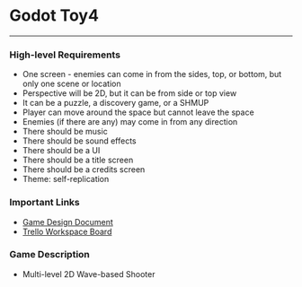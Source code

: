 # Godot Toy4

---------
### High-level Requirements

- One screen - enemies can come in from the sides, top, or bottom, but only one scene or location
- Perspective will be 2D, but it can be from side or top view
- It can be a puzzle, a discovery game, or a SHMUP
- Player can move around the space but cannot leave the space
- Enemies (if there are any) may come in from any direction
- There should be music
- There should be sound effects
- There should be a UI
- There should be a title screen
- There should be a credits screen
- Theme: self-replication

### Important Links

- [Game Design Document](https://docs.google.com/document/d/1WgKdUrOOLaqXFQiZx8bhT4s4vOvIJSla/edit?usp=sharing&ouid=106293787703967750846&rtpof=true&sd=true)
- [Trello Workspace Board](https://trello.com/invite/b/67cb00578968bad9b0630884/ATTIb414001f33dcf9d5cde79697a4a36687EEA889A9/gdd-toy4-pro)

### Game Description

- Multi-level 2D Wave-based Shooter

  

